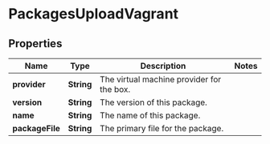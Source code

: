 
# PackagesUploadVagrant

## Properties
Name | Type | Description | Notes
------------ | ------------- | ------------- | -------------
**provider** | **String** | The virtual machine provider for the box. | 
**version** | **String** | The version of this package. | 
**name** | **String** | The name of this package. | 
**packageFile** | **String** | The primary file for the package. | 



